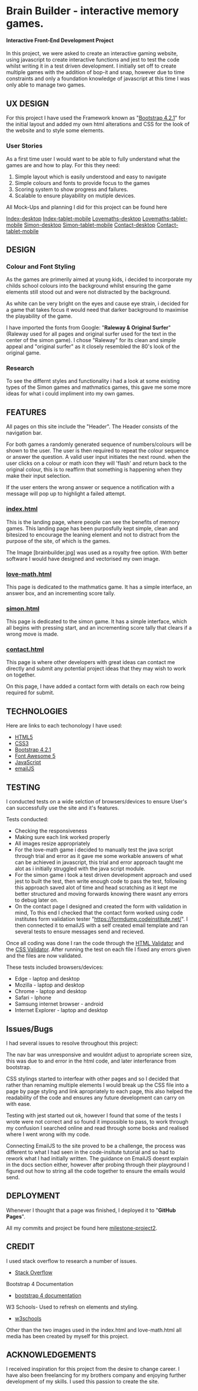 # Brain Builder - interactive memory games.
 
#### Interactive Front-End Development Project

In this project, we were asked to create an interactive gaming website, using javascript to create interactive functions and jest to test the code whilst writing it in a test driven development. I initially set off to create multiple games with the addition of bop-it and snap, however due to time constraints and only a foundation knowledge of javascript at this time I was only able to manage two games. 

## UX DESIGN

For this project I have used the Framework known as "[Bootstrap 4.2.1](http://getbootstrap.com/docs/4.2/)" for the initial layout and added my own html alterations and CSS for the look of the website and to style some elements.

### User Stories

As a first time user I would want to be able to fully understand what the games are and how to play. For this they need:

1. Simple layout which is easily understood and easy to navigate
2. Simple colours and fonts to provide focus to the games
3. Scoring system to show progress and failures.
4. Scalable to ensure playability on mutiple devices.

All Mock-Ups and planning I did for this project can be found here 

[Index-desktop](https://github.com/shaun6125/milestone-project2/blob/main/assets/images/index%20-%20desktop.png)
[Index-tablet-mobile](https://github.com/shaun6125/milestone-project2/blob/main/assets/images/index%20-%20mobile%20and%20tablet.png)
[Lovemaths-desktop](https://github.com/shaun6125/milestone-project2/blob/main/assets/images/Love%20Math%20-%20desktop.png)
[Lovemaths-tablet-mobile](https://github.com/shaun6125/milestone-project2/blob/main/assets/images/Love%20Math%20-%20tablet%20and%20mobile.png)
[Simon-desktop](https://github.com/shaun6125/milestone-project2/blob/main/assets/images/Simon%20-%20desktop.png)
[Simon-tablet-mobile](https://github.com/shaun6125/milestone-project2/blob/main/assets/images/Simon%20-%20mobile.png)
[Contact-desktop](https://github.com/shaun6125/milestone-project2/blob/main/assets/images/Contact%20-%20desktop.png)
[Contact-tablet-mobile](https://github.com/shaun6125/milestone-project2/blob/main/assets/images/Contact%20-%20tablet%20and%20mobile.png)

## DESIGN

### Colour and Font Styling

As the games are primerily aimed at young kids, i decided to incorporate my childs school colours into the background whilst ensuring the game elements still stood out and were not distracted by the background.

As white can be very bright on the eyes and cause eye strain, i decided for a game that takes focus it would need that darker background to maximise the playability of the game.

I have imported the fonts from Google: "**Raleway & Original Surfer**" (Raleway used for all pages and original surfer used for the text in the center of the simon game).
I chose "Raleway" for its clean and simple appeal and "original surfer" as it closely resembled the 80's look of the original game. 

### Research

To see the differnt styles and functionality i had a look at some existing types of the Simon games and mathmatics games, this gave me some more ideas for what i could impliment into my own games.

## FEATURES

All pages on this site include the "Header". The Header consists of the navigation bar. 

For both games a randomly generated sequence of numbers/colours will be shown to the user. The user is then required to repeat the colour sequence or answer the question. A valid user input initiates the next round.
when the user clicks on a colour or math icon they will 'flash' and return back to the original colour, this is to reaffirm that something is happening when they make their input selection.

If the user enters the wrong answer or sequence a notification with a message will pop up to highlight a failed attempt.

### [index.html](https://shaun6125.github.io/milestone-project2/index.html)

This is the landing page, where people can see the benefits of memory games. This landing page has been purposfully kept simple, clean and bitesized to encourage the leaning element and not to distract from the purpose of the site, of which is the games.

The Image [brainbuilder.jpg] was used as a royalty free option. With better software I would have designed and vectorised my own image.

### [love-math.html](https://shaun6125.github.io/milestone-project2/love-math.html)

This page is dedicated to the mathmatics game. It has a simple interface, an answer box, and an incrementing score tally. 

### [simon.html](https://shaun6125.github.io/milestone-project2/simon.html)

This page is dedicated to the simon game. It has a simple interface, which all begins with pressing start, and an incrementing score tally that clears if a wrong move is made. 

### [contact.html](https://shaun6125.github.io/milestone-project2/contact.html)

This page is where other developers with great ideas can contact me directly and submit any potential project ideas that they may wish to work on together.

On this page, I have added a contact form with details on each row being required for submit.

## TECHNOLOGIES

Here are links to each techonology I have used:

- [HTML5](https://en.wikipedia.org/wiki/HTML5)
- [CSS3](https://en.wikipedia.org/wiki/Cascading_Style_Sheets)
- [Bootstrap 4.2.1](http://getbootstrap.com/docs/4.2/)
- [Font Awesome 5](https://fontawesome.com)
- [JavaScript](https://simple.wikipedia.org/wiki/JavaScript)
- [emailJS](https://www.emailjs.com/)


## TESTING

I conducted tests on a wide selction of browsers/devices to ensure User's can successfully use the site and it's features.

Tests conducted:

- Checking the responsiveness
- Making sure each link worked properly
- All images resize appropriately 
- For the love-math game i decided to manually test the java script through trial and error as it gave me some workable answers of  what can be achieved in javascript, this trial and error approach taught me alot as i initially struggled with the java script module.
- For the simon game i took a test driven development approach and used jest to built the test, then write enough code to pass the test, following this approach saved alot of time and head scratching as it kept me better structured and moving forwards knowing there wasnt any errors to debug later on.
- On the contact page I designed and created the form with validation in mind, To this end I checked that the contact form worked using code institutes form validation tester "https://formdump.codeinstitute.net/". I then connected it to emailJS with a self created email template and ran several tests to ensure messages send and recieved.

Once all coding was done I ran the code through the [HTML Validator](https://validator.w3.org/) and the [CSS Validator](https://jigsaw.w3.org/css-validator/). After running the test on each file I fixed any errors given and the files are now validated.


These tests included browsers/devices:

- Edge - laptop and desktop
- Mozilla - laptop and desktop
- Chrome - laptop and desktop
- Safari - Iphone
- Samsung internet browser - android
- Internet Explorer - laptop and desktop

## Issues/Bugs

I had several issues to resolve throughout this project:

The nav bar was unresponsive and wouldnt adjust to apropriate screen size, this was due to and error in the html code, and later interferance from bootstrap.

CSS stylings started to interfear with other pages and so I decided that rather than renaming multiple elements I would break up the CSS file into a page by page styling and link apropriately to each page, this also helped the readability of the code and ensures any future development can carry on with ease.

Testing with jest started out ok, however I found that some of the tests I wrote were not correct and so found it impossible to pass, to work through my confusion I searched online and read through some books and realised where I went wrong with my code. 

Connecting EmailJS to the site proved to be a challenge, the process was different to what I had seen in the code-insitute tutorial and so had to rework what I had initially written. The guidance on EmailJS doesnt explain in the docs section either, however after probing through their playground I figured out how to string all the code together to ensure the emails would send.

## DEPLOYMENT

Whenever I thought that a page was finished, I deployed it to "**GitHub Pages**".

All my commits and project be found here [milestone-project2](https://github.com/shaun6125/milestone-project2).

## CREDIT

I used stack overflow to research a number of issues.

- [Stack Overflow](https://stackoverflow.com/)

Bootstrap 4 Documentation

- [bootstrap 4 documentation](https://getbootstrap.com/docs/4.0)

W3 Schools- Used to refresh on elements and styling.

- [w3schools](https://www.w3schools.com/)

Other than the two images used in the index.html and love-math.html all media has been created by myself for this project.

## ACKNOWLEDGEMENTS

I received inspiration for this project from the desire to change career. I have also been freelancing for my brothers company and enjoying further development of my skills. I used this passion to create the site. 